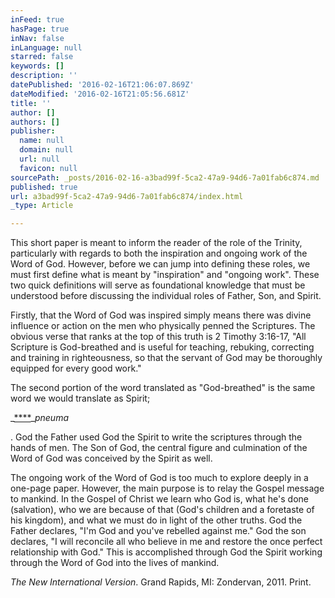 ```yaml
---
inFeed: true
hasPage: true
inNav: false
inLanguage: null
starred: false
keywords: []
description: ''
datePublished: '2016-02-16T21:06:07.869Z'
dateModified: '2016-02-16T21:05:56.681Z'
title: ''
author: []
authors: []
publisher:
  name: null
  domain: null
  url: null
  favicon: null
sourcePath: _posts/2016-02-16-a3bad99f-5ca2-47a9-94d6-7a01fab6c874.md
published: true
url: a3bad99f-5ca2-47a9-94d6-7a01fab6c874/index.html
_type: Article

---
```

This short paper is meant to inform the reader of the role of
the Trinity, particularly with regards to both the inspiration and ongoing work
of the Word of God. However, before we can jump into defining these roles, we
must first define what is meant by "inspiration" and "ongoing work". These two
quick definitions will serve as foundational knowledge that must be understood
before discussing the individual roles of Father, Son, and Spirit.

Firstly, that the Word of God was inspired simply means there
was divine influence or action on the men who physically penned the Scriptures.
The obvious verse that ranks at the top of this truth is 2 Timothy 3:16-17, "All Scripture is
God-breathed and is useful for teaching, rebuking, correcting and training in
righteousness, so that the servant of God may be thoroughly equipped for every good work." 

The second portion of the word translated as "God-breathed"
is the same word we would translate as Spirit; 

_[****][0]__pneuma_

. God the Father used God the Spirit to write the scriptures
through the hands of men. The Son of God, the central figure and culmination of
the Word of God was conceived by the Spirit as well. 

The ongoing work of
the Word of God is too much to explore deeply in a one-page paper. However, the
main purpose is to relay the Gospel message to mankind. In the Gospel of Christ
we learn who God is, what he's done (salvation), who we are because of that
(God's children and a foretaste of his kingdom), and what we must do in light
of the other truths. God the Father declares, "I'm God and you've rebelled
against me." God the son declares, "I will reconcile all who believe in me and
restore the once perfect relationship with God." This is accomplished through
God the Spirit working through the Word of God into the lives of mankind.

_The New International Version_. Grand
Rapids, MI: Zondervan, 2011\. Print.

[0]: a3bad99f-5ca2-47a9-94d6-7a01fab6c874#_ftn1